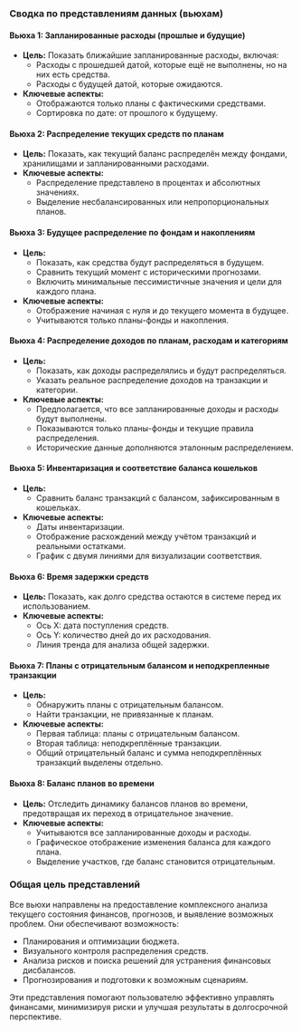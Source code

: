 ### Сводка по представлениям данных (вьюхам)

#### Вьюха 1: Запланированные расходы (прошлые и будущие)
- **Цель:** Показать ближайшие запланированные расходы, включая:
  - Расходы с прошедшей датой, которые ещё не выполнены, но на них есть средства.
  - Расходы с будущей датой, которые ожидаются.
- **Ключевые аспекты:**
  - Отображаются только планы с фактическими средствами.
  - Сортировка по дате: от прошлого к будущему.

#### Вьюха 2: Распределение текущих средств по планам
- **Цель:** Показать, как текущий баланс распределён между фондами, хранилищами и запланированными расходами.
- **Ключевые аспекты:**
  - Распределение представлено в процентах и абсолютных значениях.
  - Выделение несбалансированных или непропорциональных планов.

#### Вьюха 3: Будущее распределение по фондам и накоплениям
- **Цель:**
  - Показать, как средства будут распределяться в будущем.
  - Сравнить текущий момент с историческими прогнозами.
  - Включить минимальные пессимистичные значения и цели для каждого плана.
- **Ключевые аспекты:**
  - Отображение начиная с нуля и до текущего момента в будущее.
  - Учитываются только планы-фонды и накопления.

#### Вьюха 4: Распределение доходов по планам, расходам и категориям
- **Цель:**
  - Показать, как доходы распределялись и будут распределяться.
  - Указать реальное распределение доходов на транзакции и категории.
- **Ключевые аспекты:**
  - Предполагается, что все запланированные доходы и расходы будут выполнены.
  - Показываются только планы-фонды и текущие правила распределения.
  - Исторические данные дополняются эталонным распределением.

#### Вьюха 5: Инвентаризация и соответствие баланса кошельков
- **Цель:**
  - Сравнить баланс транзакций с балансом, зафиксированным в кошельках.
- **Ключевые аспекты:**
  - Даты инвентаризации.
  - Отображение расхождений между учётом транзакций и реальными остатками.
  - График с двумя линиями для визуализации соответствия.

#### Вьюха 6: Время задержки средств
- **Цель:** Показать, как долго средства остаются в системе перед их использованием.
- **Ключевые аспекты:**
  - Ось X: дата поступления средств.
  - Ось Y: количество дней до их расходования.
  - Линия тренда для анализа общей задержки.

#### Вьюха 7: Планы с отрицательным балансом и неподкрепленные транзакции
- **Цель:**
  - Обнаружить планы с отрицательным балансом.
  - Найти транзакции, не привязанные к планам.
- **Ключевые аспекты:**
  - Первая таблица: планы с отрицательным балансом.
  - Вторая таблица: неподкреплённые транзакции.
  - Общий отрицательный баланс и сумма неподкреплённых транзакций выделены отдельно.

#### Вьюха 8: Баланс планов во времени
- **Цель:** Отследить динамику балансов планов во времени, предотвращая их переход в отрицательное значение.
- **Ключевые аспекты:**
  - Учитываются все запланированные доходы и расходы.
  - Графическое отображение изменения баланса для каждого плана.
  - Выделение участков, где баланс становится отрицательным.

### Общая цель представлений

Все вьюхи направлены на предоставление комплексного анализа текущего состояния финансов, прогнозов, и выявление возможных проблем. Они обеспечивают возможность:
- Планирования и оптимизации бюджета.
- Визуального контроля распределения средств.
- Анализа рисков и поиска решений для устранения финансовых дисбалансов.
- Прогнозирования и подготовки к возможным сценариям.

Эти представления помогают пользователю эффективно управлять финансами, минимизируя риски и улучшая результаты в долгосрочной перспективе.

